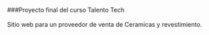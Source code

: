 ###Proyecto final del curso Talento Tech<br><br>
Sitio web para un proveedor de venta de Ceramicas y revestimiento.